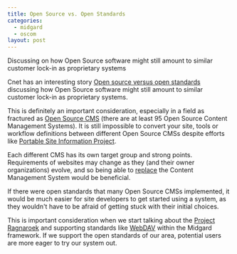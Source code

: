 ```yaml
---
title: Open Source vs. Open Standards
categories:
  - midgard
  - oscom
layout: post
---
```

Discussing on how Open Source software might still amount to similar customer lock-in as proprietary systems

Cnet has an interesting story [Open source versus open standards](http://news.com.com/2010-1071-995823.html) discussing how Open Source software might still amount to similar customer lock-in as proprietary systems.

This is definitely an important consideration, especially in a field as fractured as [Open Source CMS](http://www.oscom.org/) (there are at least 95 Open Source Content Management Systems). It is still impossible to convert your site, tools or workflow definitions between different Open Source CMSs despite efforts like [Portable Site Information Project](http://psilib.sourceforge.net/).

Each different CMS has its own target group and strong points. Requirements of websites may change as they (and their owner organizations) evolve, and so being able to [replace](http://www.zope-europe.org/articles/200302/replaceability) the Content Management System would be beneficial.

If there were open standards that many Open Source CMSs implemented, it would be much easier for site developers to get started using a system, as they wouldn't have to be afraid of getting stuck with their initial choices.

This is important consideration when we start talking about the [Project Ragnaroek](http://midgard-project.org/midgard1) and supporting standards like [WebDAV](http://www.webdav.org/) within the Midgard framework. If we support the open standards of our area, potential users are more eager to try our system out.

